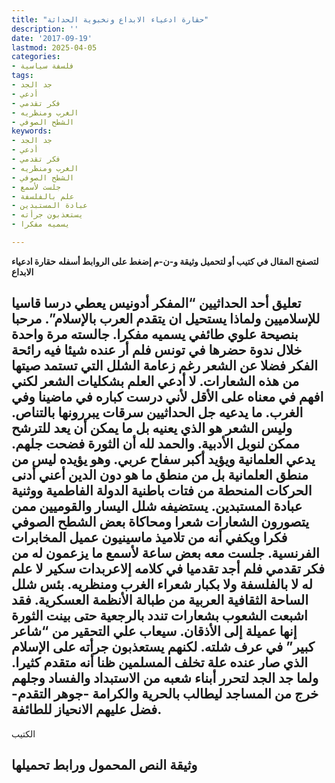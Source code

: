 ```yaml
---
title: "حقارة ادعياء الابداع ونخبوية الحداثة"
description: ''
date: '2017-09-19'
lastmod: 2025-04-05
categories:
- فلسفة سياسية
tags:
- جد الجد
- أدعي
- فكر تقدمي
- الغرب ومنظريه
- الشطح الصوفي
keywords:
- جد الجد
- أدعي
- فكر تقدمي
- الغرب ومنظريه
- الشطح الصوفي
- جلست لأسمع
- علم بالفلسفة
- عبادة المستبدين
- يستعذبون جرأته
- يسميه مفكرا

---
```

**لتصفح المقال في كتيب أو لتحميل وثيقة و-ن-م إضغط على الروابط أسفله** **حقارة ادعياء الابداع**

## **تعليق أحد الحداثيين “المفكر أدونيس يعطي درسا قاسيا للإسلاميين ولماذا يستحيل ان يتقدم العرب بالإسلام”. مرحبا بنصيحة علوي طائفي يسميه مفكرا. جالسته مرة واحدة خلال ندوة حضرها في تونس فلم أر عنده شيئا فيه رائحة الفكر فضلا عن الشعر رغم زعامة الشلل التي تستمد صيتها من هذه الشعارات. لا أدعي العلم بشكليات الشعر لكني افهم في معناه على الأقل لأني درست كباره في ماضينا وفي الغرب. ما يدعيه جل الحداثيين سرقات يبررونها بالتناص. وليس الشعر هو الذي يعنيه بل ما يمكن أن يعد للترشح ممكن لنوبل الأدبية. والحمد لله أن الثورة فضحت جلهم. يدعي العلمانية ويؤيد أكبر سفاح عربي. وهو يؤيده ليس من منطق العلمانية بل من منطق ما هو دون الدين أعني أدنى الحركات المنحطة من فتات باطنية الدولة الفاطمية ووثنية عبادة المستبدين. يستضيفه شلل اليسار والقوميين ممن يتصورون الشعارات شعرا ومحاكاة بعض الشطح الصوفي فكرا ويكفي أنه من تلاميذ ماسينيون عميل المخابرات الفرنسية. جلست معه بعض ساعة لأسمع ما يزعمون له من فكر تقدمي فلم أجد تقدميا في كلامه إلاعربدات سكير لا علم له لا بالفلسفة ولا بكبار شعراء الغرب ومنظريه. بئس شلل الساحة الثقافية العربية من طبالة الأنظمة العسكرية. فقد اشبعت الشعوب بشعارات تندد بالرجعية حتى بينت الثورة إنها عميلة إلى الأذقان. سيعاب علي التحقير من “شاعر كبير” في عرف شلته. لكنهم يستعذبون جرأته على الإسلام الذي صار عنده علة تخلف المسلمين ظنا أنه متقدم كثيرا. ولما جد الجد لتحرر أبناء شعبه من الاستبداد والفساد وجلهم خرج من المساجد ليطالب بالحرية والكرامة -جوهر التقدم- فضل عليهم الانحياز للطائفة.**

الكتيب

## وثيقة النص المحمول ورابط تحميلها

###
